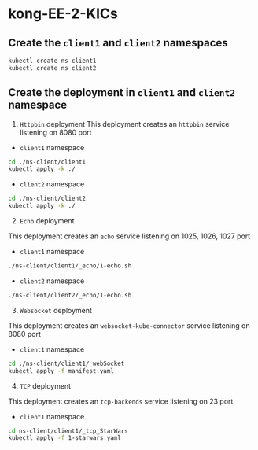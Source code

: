 # kong-EE-2-KICs

## Create the `client1` and `client2` namespaces
```sh
kubectl create ns client1
kubectl create ns client2
```

## Create the deployment in `client1` and `client2` namespace
1) `Httpbin` deployment
This deployment creates an `httpbin` service listening on 8080 port
- `client1` namespace
```sh
cd ./ns-client/client1
kubectl apply -k ./
```
- `client2` namespace
```sh
cd ./ns-client/client2
kubectl apply -k ./
```
2) `Echo` deployment

This deployment creates an `echo` service listening on 1025, 1026, 1027 port
- `client1` namespace
```sh
./ns-client/client1/_echo/1-echo.sh
```
- `client2` namespace
```sh
./ns-client/client2/_echo/1-echo.sh
```
3) `Websocket` deployment

This deployment creates an `websocket-kube-connector` service listening on 8080 port
- `client1` namespace
```sh
cd ./ns-client/client1/_webSocket
kubectl apply -f manifest.yaml
```

4) `TCP` deployment

This deployment creates an `tcp-backends` service listening on 23 port
- `client1` namespace
```sh
cd ns-client/client1/_tcp_StarWars
kubectl apply -f 1-starwars.yaml
```
